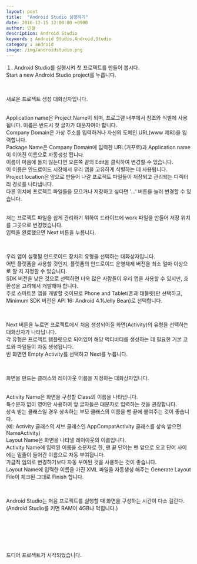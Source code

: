 ```yaml
---
layout: post
title:  "Android Studio 실행하기"
date: 2016-12-15 12:00:00 +0900
author: 민갤
description: Android Studio 
keywords : Android Studio,Android,Studio
category : android
image: /img/androidstudio.png
---
```


１. Android Studio를 실행시켜 첫 프로젝트를 만들어 봅시다.<br>
<span class="blue">Start a new Android Studio project</span>를 누릅니다.<br>
<p class="t_center w50"><amp-img src="{{ "/img/post06/new00.jpg" | prepend: site.baseurl }}" alt="웰컴 스크린창" width="662" height="489" layout="responsive"></amp-img></p><br>

새로운 프로젝트 생성 대화상자입니다.<br><br>

<span class="blue">Application name</span>은 Project Name이 되며, 프로그램 내부에서 참조와 식별에 사용됩니다. 이름은 반드시 첫 글자가 대문자여야 합니다.<br>
<span class="blue">Company Domain</span>은 가상 주소를 입력하거나 자신의 도메인 URL(www 제외)을 입력합니다.<br>
<span class="blue">Package Name</span>은 Company Domain에 입력한 URL(거꾸로)과 Application name이 이어진 이름으로 자동생성 됩니다.<br>
이름이 마음에 들지 않는다면 오른쪽 끝의 Edit을 클릭하여 변경할 수 있습니다.<br>
이 이름은 안드로이드 시장에서 우리 앱을 고유하게 식별하는 데 사용됩니다.<br>
<span class="blue">Project location</span>은 앞으로 만들어 나갈 프로젝트 파일들이 저장되고 관리되는 디렉터리 경로를 나타냅니다.<br>
다른 위치에 프로젝트 파일들을 모으거나 저장하고 싶다면 '...' 버튼을 눌러 변경할 수 있습니다.<br><br>

저는 프로젝트 파일을 쉽게 관리하기 위하여 드라이브에 work 파일을 만들어 저장 위치를 그곳으로 변경했습니다.<br> 
입력을 완료했으면 Next 버튼을 누릅니다.<br>

<p class="t_center w80"><amp-img src="{{ "/img/post06/new01.jpg" | prepend: site.baseurl }}" alt="새로운 프로젝트 생성 대화상자" width="1065" height="751" layout="responsive"></amp-img></p><br>

우리 앱이 실행될 안드로이드 장치의 유형을 선택하는 대화상자입니다.<br>
어떤 플랫폼을 사용할 것인지, 플랫폼의 안드로이드 운영체제 버전을 최소 얼마 이상으로 할 지 지정할 수 있습니다.<br>
SDK 버전을 낮은 것으로 선택하면 더욱 많은 사람들이 우리 앱을 사용할 수 있지만, 호환성을 고려해서 개발해야 합니다.<br>
주로 스마트폰 앱을 개발할 것이므로 <span class="blue">Phone and Tablet</span>(폰과 태블릿)만 선택하고, Minimum SDK 버전은 <span class="blue">API 16: Android 4.1(Jelly Bean)</span>로 선택합니다.<br>

<p class="t_center w80"><amp-img src="{{ "/img/post06/new02.jpg" | prepend: site.baseurl }}" alt="안드로이드 장치의 유형을 선택하는 대화상자" width="1065" height="751" layout="responsive"></amp-img></p><br>

Next 버튼을 누르면 프로젝트에서 처음 생성되어질 화면(Activity)의 유형을 선택하는 대화상자가 나타납니다.<br>
각 유형은 프로젝트 템플릿으로 되어있어 해당 액티비티를 생성하는 데 필요한 기본 코드와 파일들이 자동 생성됩니다.<br>
빈 화면인 <span class="blue">Empty Activity</span>를 선택하고 <span class="blue">Next</span>를 누릅니다.

<p class="t_center w80"><amp-img src="{{ "/img/post06/new03.jpg" | prepend: site.baseurl }}" alt="액티비티의 유형을 선택하는 대화상자" width="1065" height="751" layout="responsive"></amp-img></p><br>

화면을 만드는 클래스와 레이아웃 이름을 지정하는 대화상자입니다.<br><br>

<span class="blue">Activity Name</span>은 화면을 구성할 Class의 이름을 나타냅니다. <br>
특수문자 없이 영어만 사용하여 앞 글자들은 대문자로 입력하는 것을 권장합니다.<br>
상속 받는 클래스일 경우 상속하는 부모 클래스의 이름을 맨 끝에 붙여주는 것이 좋습니다.<br>
(예: Activity 클래스의 서브 클래스인 AppCompatActivity 클래스를 상속 받으면 NameActivity)<br>
<span class="blue">Layout Name</span>은 화면을 나타낼 레이아웃의 이름입니다.<br>
Activity Name에 입력된 이름을 소문자로 한, 맨 끝 단어는 맨 앞으로 오고 단어 사이에는 밑줄이 들어간 이름으로 자동 부여됩니다.<br>
가급적 임의로 변경하기보다 자동 부여된 것을 사용하는 것이 좋습니다.<br>
Layout Name에 입력한 이름을 가진 XML 파일을 자동생성 해주는 Generate Layout File이 체크된 그대로 <span class="blue">Finish</span> 합니다.<br>

<p class="t_center w80"><amp-img src="{{ "/img/post06/new04.jpg" | prepend: site.baseurl }}" alt="화면을 만드는 클래스와 레이아웃 이름을 지정하는 대화상자" width="1065" height="751" layout="responsive"></amp-img></p><br>

Android Studio는 처음 프로젝트를 실행할 때 화면을 구성하는 시간이 다소 걸린다.<br>
(Android Studio를 키면 RAM이 4GB나 먹힙니다.)<br>

<p class="t_center w50"><amp-img src="{{ "/img/post06/new05.jpg" | prepend: site.baseurl }}" alt="프로젝트 생성 중" width="660" height="487" layout="responsive"></amp-img></p><br>
<p class="t_center w80"><amp-img src="{{ "/img/post06/new06.jpg" | prepend: site.baseurl }}" alt="프로젝트 생성 중2 - 오늘의 팁" width="1384" height="811" layout="responsive"></amp-img></p><br>
<p class="t_center w80"><amp-img src="{{ "/img/post06/new07.jpg" | prepend: site.baseurl }}" alt="프로젝트 생성 중3" width="1386" height="813" layout="responsive"></amp-img></p><br>

드디어 프로젝트가 시작되었습니다.<br>

<p class="t_center w80"><amp-img src="{{ "/img/post06/new08.jpg" | prepend: site.baseurl }}" alt="프로젝트" width="1600" height="860" layout="responsive"></amp-img></p><br>
